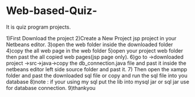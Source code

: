 # Web-based-Quiz-
It is quiz program projects. 

1)First Download the project 
2)Create a New Project jsp project in your Netbeans editor.
3)open the web folder inside the downloaded folder 
4)copy the all web page in the web folder
5)open your project web folder then past the all copied web pages(jsp page only).
6)go to ->downloaded project ->src->java->copy the db_connection.java file and past it inside the netbeans editor left side source folder     and past it.
7) Then open the xampp folder and past the downloaded sql file or copy and run the sql file into you database
8)note : if your using my sql put the lib into mysql jar or sql jar use for database connection.
9)thankyou
